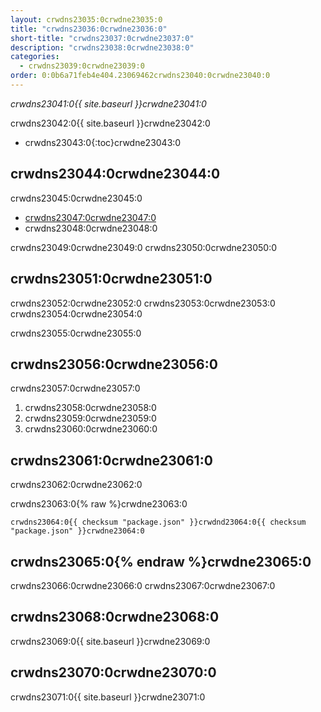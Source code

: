 ```yaml
---
layout: crwdns23035:0crwdne23035:0
title: "crwdns23036:0crwdne23036:0"
short-title: "crwdns23037:0crwdne23037:0"
description: "crwdns23038:0crwdne23038:0"
categories:
  - crwdns23039:0crwdne23039:0
order: 0:0b6a71feb4e404.23069462crwdns23040:0crwdne23040:0
---
```

*crwdns23041:0{{ site.baseurl }}crwdne23041:0*

crwdns23042:0{{ site.baseurl }}crwdne23042:0

- crwdns23043:0{:toc}crwdne23043:0

## crwdns23044:0crwdne23044:0

crwdns23045:0crwdne23045:0

- <a href="crwdns23046:0crwdne23046:0" target="_blank">crwdns23047:0crwdne23047:0</a>
- crwdns23048:0crwdne23048:0

crwdns23049:0crwdne23049:0 crwdns23050:0crwdne23050:0

## crwdns23051:0crwdne23051:0

crwdns23052:0crwdne23052:0 crwdns23053:0crwdne23053:0 crwdns23054:0crwdne23054:0

crwdns23055:0crwdne23055:0

## crwdns23056:0crwdne23056:0

crwdns23057:0crwdne23057:0

1. crwdns23058:0crwdne23058:0
2. crwdns23059:0crwdne23059:0
3. crwdns23060:0crwdne23060:0

## crwdns23061:0crwdne23061:0

crwdns23062:0crwdne23062:0

crwdns23063:0{% raw %}crwdne23063:0

    crwdns23064:0{{ checksum "package.json" }}crwdnd23064:0{{ checksum "package.json" }}crwdne23064:0    
    

## crwdns23065:0{% endraw %}crwdne23065:0

crwdns23066:0crwdne23066:0 crwdns23067:0crwdne23067:0

## crwdns23068:0crwdne23068:0

crwdns23069:0{{ site.baseurl }}crwdne23069:0

## crwdns23070:0crwdne23070:0

crwdns23071:0{{ site.baseurl }}crwdne23071:0